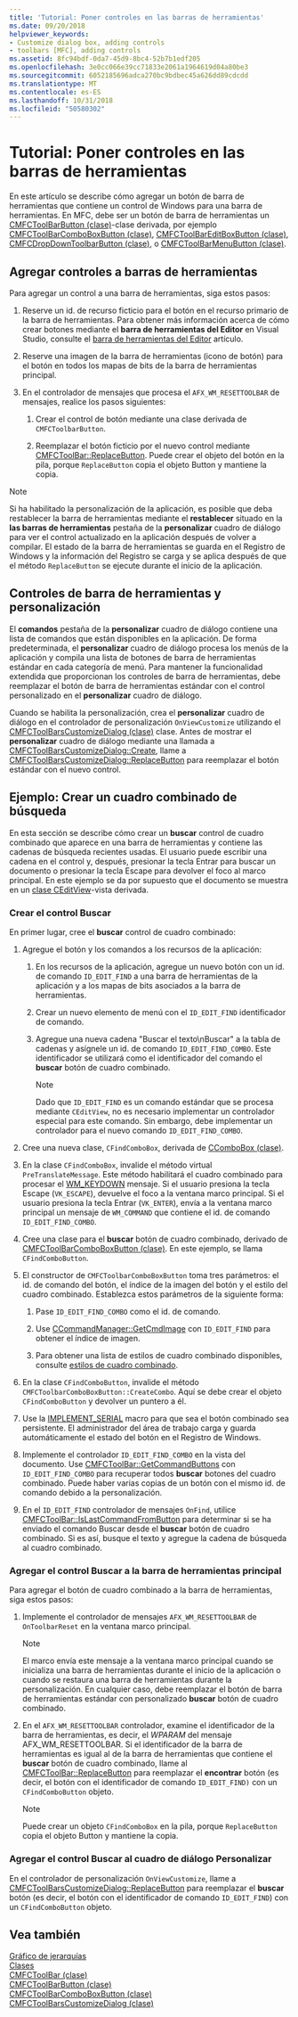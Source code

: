 ```yaml
---
title: 'Tutorial: Poner controles en las barras de herramientas'
ms.date: 09/20/2018
helpviewer_keywords:
- Customize dialog box, adding controls
- toolbars [MFC], adding controls
ms.assetid: 8fc94bdf-0da7-45d9-8bc4-52b7b1edf205
ms.openlocfilehash: 3e0cc066e39cc71833e2061a1964619d04a80be3
ms.sourcegitcommit: 6052185696adca270bc9bdbec45a626dd89cdcdd
ms.translationtype: MT
ms.contentlocale: es-ES
ms.lasthandoff: 10/31/2018
ms.locfileid: "50580302"
---
```

# <a name="walkthrough-putting-controls-on-toolbars"></a>Tutorial: Poner controles en las barras de herramientas

En este artículo se describe cómo agregar un botón de barra de herramientas que contiene un control de Windows para una barra de herramientas. En MFC, debe ser un botón de barra de herramientas un [CMFCToolBarButton (clase)](../mfc/reference/cmfctoolbarbutton-class.md)-clase derivada, por ejemplo [CMFCToolBarComboBoxButton (clase)](../mfc/reference/cmfctoolbarcomboboxbutton-class.md), [CMFCToolBarEditBoxButton (clase)](../mfc/reference/cmfctoolbareditboxbutton-class.md), [CMFCDropDownToolbarButton (clase)](../mfc/reference/cmfcdropdowntoolbarbutton-class.md), o [CMFCToolBarMenuButton (clase)](../mfc/reference/cmfctoolbarmenubutton-class.md).

## <a name="adding-controls-to-toolbars"></a>Agregar controles a barras de herramientas

Para agregar un control a una barra de herramientas, siga estos pasos:

1. Reserve un id. de recurso ficticio para el botón en el recurso primario de la barra de herramientas. Para obtener más información acerca de cómo crear botones mediante el **barra de herramientas del Editor** en Visual Studio, consulte el [barra de herramientas del Editor](../windows/toolbar-editor.md) artículo.

1. Reserve una imagen de la barra de herramientas (icono de botón) para el botón en todos los mapas de bits de la barra de herramientas principal.

1. En el controlador de mensajes que procesa el `AFX_WM_RESETTOOLBAR` de mensajes, realice los pasos siguientes:

   1. Crear el control de botón mediante una clase derivada de `CMFCToolbarButton`.

   1. Reemplazar el botón ficticio por el nuevo control mediante [CMFCToolBar::ReplaceButton](../mfc/reference/cmfctoolbar-class.md#replacebutton). Puede crear el objeto del botón en la pila, porque `ReplaceButton` copia el objeto Button y mantiene la copia.

> [!NOTE]
>  Si ha habilitado la personalización de la aplicación, es posible que deba restablecer la barra de herramientas mediante el **restablecer** situado en la **las barras de herramientas** pestaña de la **personalizar** cuadro de diálogo para ver el control actualizado en la aplicación después de volver a compilar. El estado de la barra de herramientas se guarda en el Registro de Windows y la información del Registro se carga y se aplica después de que el método `ReplaceButton` se ejecute durante el inicio de la aplicación.

## <a name="toolbar-controls-and-customization"></a>Controles de barra de herramientas y personalización

El **comandos** pestaña de la **personalizar** cuadro de diálogo contiene una lista de comandos que están disponibles en la aplicación. De forma predeterminada, el **personalizar** cuadro de diálogo procesa los menús de la aplicación y compila una lista de botones de barra de herramientas estándar en cada categoría de menú. Para mantener la funcionalidad extendida que proporcionan los controles de barra de herramientas, debe reemplazar el botón de barra de herramientas estándar con el control personalizado en el **personalizar** cuadro de diálogo.

Cuando se habilita la personalización, crea el **personalizar** cuadro de diálogo en el controlador de personalización `OnViewCustomize` utilizando el [CMFCToolBarsCustomizeDialog (clase)](../mfc/reference/cmfctoolbarscustomizedialog-class.md) clase. Antes de mostrar el **personalizar** cuadro de diálogo mediante una llamada a [CMFCToolBarsCustomizeDialog::Create](../mfc/reference/cmfctoolbarscustomizedialog-class.md#create), llame a [CMFCToolBarsCustomizeDialog::ReplaceButton](../mfc/reference/cmfctoolbarscustomizedialog-class.md#replacebutton) para reemplazar el botón estándar con el nuevo control.

## <a name="example-creating-a-find-combo-box"></a>Ejemplo: Crear un cuadro combinado de búsqueda

En esta sección se describe cómo crear un **buscar** control de cuadro combinado que aparece en una barra de herramientas y contiene las cadenas de búsqueda recientes usadas. El usuario puede escribir una cadena en el control y, después, presionar la tecla Entrar para buscar un documento o presionar la tecla Escape para devolver el foco al marco principal. En este ejemplo se da por supuesto que el documento se muestra en un [clase CEditView](../mfc/reference/ceditview-class.md)-vista derivada.

### <a name="creating-the-find-control"></a>Crear el control Buscar

En primer lugar, cree el **buscar** control de cuadro combinado:

1. Agregue el botón y los comandos a los recursos de la aplicación:

   1. En los recursos de la aplicación, agregue un nuevo botón con un id. de comando `ID_EDIT_FIND` a una barra de herramientas de la aplicación y a los mapas de bits asociados a la barra de herramientas.

   1. Crear un nuevo elemento de menú con el `ID_EDIT_FIND` identificador de comando.

   1. Agregue una nueva cadena "Buscar el texto\nBuscar" a la tabla de cadenas y asígnele un id. de comando `ID_EDIT_FIND_COMBO`. Este identificador se utilizará como el identificador del comando el **buscar** botón de cuadro combinado.

        > [!NOTE]
        > Dado que `ID_EDIT_FIND` es un comando estándar que se procesa mediante `CEditView`, no es necesario implementar un controlador especial para este comando.  Sin embargo, debe implementar un controlador para el nuevo comando `ID_EDIT_FIND_COMBO`.

1. Cree una nueva clase, `CFindComboBox`, derivada de [CComboBox (clase)](../mfc/reference/ccombobox-class.md).

1. En la clase `CFindComboBox`, invalide el método virtual `PreTranslateMessage`. Este método habilitará el cuadro combinado para procesar el [WM_KEYDOWN](/windows/desktop/inputdev/wm-keydown) mensaje. Si el usuario presiona la tecla Escape (`VK_ESCAPE`), devuelve el foco a la ventana marco principal. Si el usuario presiona la tecla Entrar (`VK_ENTER`), envía a la ventana marco principal un mensaje de `WM_COMMAND` que contiene el id. de comando `ID_EDIT_FIND_COMBO`.

1. Cree una clase para el **buscar** botón de cuadro combinado, derivado de [CMFCToolBarComboBoxButton (clase)](../mfc/reference/cmfctoolbarcomboboxbutton-class.md). En este ejemplo, se llama `CFindComboButton`.

1. El constructor de `CMFCToolbarComboBoxButton` toma tres parámetros: el id. de comando del botón, el índice de la imagen del botón y el estilo del cuadro combinado. Establezca estos parámetros de la siguiente forma:

   1. Pase `ID_EDIT_FIND_COMBO` como el id. de comando.

   1. Use [CCommandManager::GetCmdImage](reference/internal-classes.md) con `ID_EDIT_FIND` para obtener el índice de imagen.

   1. Para obtener una lista de estilos de cuadro combinado disponibles, consulte [estilos de cuadro combinado](../mfc/reference/styles-used-by-mfc.md#combo-box-styles).

1. En la clase `CFindComboButton`, invalide el método `CMFCToolbarComboBoxButton::CreateCombo`. Aquí se debe crear el objeto `CFindComboButton` y devolver un puntero a él.

1. Use la [IMPLEMENT_SERIAL](../mfc/reference/run-time-object-model-services.md#implement_serial) macro para que sea el botón combinado sea persistente. El administrador del área de trabajo carga y guarda automáticamente el estado del botón en el Registro de Windows.

1. Implemente el controlador `ID_EDIT_FIND_COMBO` en la vista del documento. Use [CMFCToolBar::GetCommandButtons](../mfc/reference/cmfctoolbar-class.md#getcommandbuttons) con `ID_EDIT_FIND_COMBO` para recuperar todos **buscar** botones del cuadro combinado. Puede haber varias copias de un botón con el mismo id. de comando debido a la personalización.

1. En el `ID_EDIT_FIND` controlador de mensajes `OnFind`, utilice [CMFCToolBar::IsLastCommandFromButton](../mfc/reference/cmfctoolbar-class.md#islastcommandfrombutton) para determinar si se ha enviado el comando Buscar desde el **buscar** botón de cuadro combinado. Si es así, busque el texto y agregue la cadena de búsqueda al cuadro combinado.

### <a name="adding-the-find-control-to-the-main-toolbar"></a>Agregar el control Buscar a la barra de herramientas principal

Para agregar el botón de cuadro combinado a la barra de herramientas, siga estos pasos:

1. Implemente el controlador de mensajes `AFX_WM_RESETTOOLBAR` de `OnToolbarReset` en la ventana marco principal.

    > [!NOTE]
    > El marco envía este mensaje a la ventana marco principal cuando se inicializa una barra de herramientas durante el inicio de la aplicación o cuando se restaura una barra de herramientas durante la personalización. En cualquier caso, debe reemplazar el botón de barra de herramientas estándar con personalizado **buscar** botón de cuadro combinado.

1. En el `AFX_WM_RESETTOOLBAR` controlador, examine el identificador de la barra de herramientas, es decir, el *WPARAM* del mensaje AFX_WM_RESETTOOLBAR. Si el identificador de la barra de herramientas es igual al de la barra de herramientas que contiene el **buscar** botón de cuadro combinado, llame al [CMFCToolBar::ReplaceButton](../mfc/reference/cmfctoolbar-class.md#replacebutton) para reemplazar el **encontrar** botón (es decir, el botón con el identificador de comando `ID_EDIT_FIND)` con un `CFindComboButton` objeto.

    > [!NOTE]
    > Puede crear un objeto `CFindComboBox` en la pila, porque `ReplaceButton` copia el objeto Button y mantiene la copia.

### <a name="adding-the-find-control-to-the-customize-dialog-box"></a>Agregar el control Buscar al cuadro de diálogo Personalizar

En el controlador de personalización `OnViewCustomize`, llame a [CMFCToolBarsCustomizeDialog::ReplaceButton](../mfc/reference/cmfctoolbarscustomizedialog-class.md#replacebutton) para reemplazar el **buscar** botón (es decir, el botón con el identificador de comando `ID_EDIT_FIND`) con un `CFindComboButton` objeto.

## <a name="see-also"></a>Vea también

[Gráfico de jerarquías](../mfc/hierarchy-chart.md)<br/>
[Clases](../mfc/reference/mfc-classes.md)<br/>
[CMFCToolBar (clase)](../mfc/reference/cmfctoolbar-class.md)<br/>
[CMFCToolBarButton (clase)](../mfc/reference/cmfctoolbarbutton-class.md)<br/>
[CMFCToolBarComboBoxButton (clase)](../mfc/reference/cmfctoolbarcomboboxbutton-class.md)<br/>
[CMFCToolBarsCustomizeDialog (clase)](../mfc/reference/cmfctoolbarscustomizedialog-class.md)
